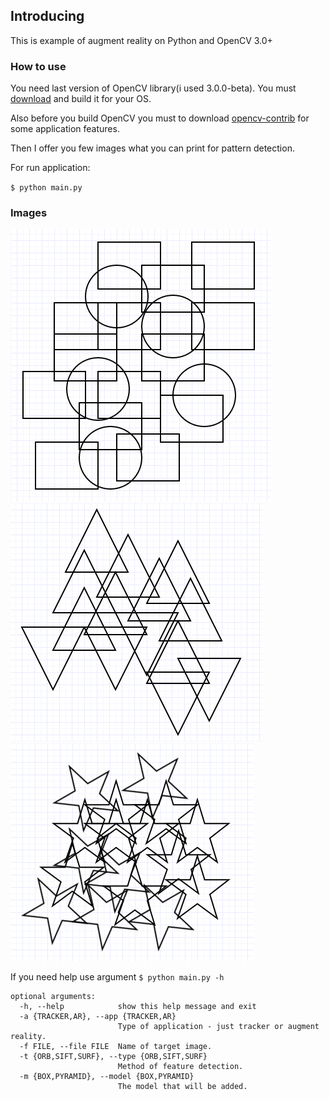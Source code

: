 ## Introducing

This is example of augment reality on Python and OpenCV 3.0+

### How to use

You need last version of OpenCV library(i used 3.0.0-beta). You must [download](http://opencv.org/downloads.html) and build it for your OS. 

Also before you build OpenCV you must to download [opencv-contrib](https://github.com/Itseez/opencv_contrib) for some application features.

Then I offer you few images what you can print for pattern detection.

For run application:

`$ python main.py`

### Images

![image1](target_1.png)
![image1](target_2.png)
![image1](target_3.png)


If you need help use argument `$ python main.py -h`

```
optional arguments:
  -h, --help            show this help message and exit
  -a {TRACKER,AR}, --app {TRACKER,AR}
                        Type of application - just tracker or augment reality.
  -f FILE, --file FILE  Name of target image.
  -t {ORB,SIFT,SURF}, --type {ORB,SIFT,SURF}
                        Method of feature detection.
  -m {BOX,PYRAMID}, --model {BOX,PYRAMID}
                        The model that will be added.
```